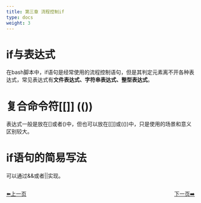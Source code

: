 ```yaml
---
title: 第三章 流程控制if
type: docs
weight: 3
---    
```


# if与表达式      
在bash脚本中，if语句是经常使用的流程控制语句，但是其判定元素离不开各种表达式，常见表达式有**文件表达式、字符串表达式、整型表达式**。      

# 复合命令符[[]] (())      
表达式一般是放在[]或者()中，但也可以放在[[]]或(())中，只是使用的场景和意义区别较大。   

# if语句的简易写法   
可以通过&&或者||实现。   

<div style="display: flex;justify-content: space-between;align-items: center;">
<p><a href="https://books.linuxwt.com/linuxwtbash/ChapterTwo/Regular_Xdf">⬅️上一页</a></p>
<p><a href="https://books.linuxwt.com/linuxwtbash/ChapterThree/If_Fileexpression">下一页➡️</a></p>
</div>